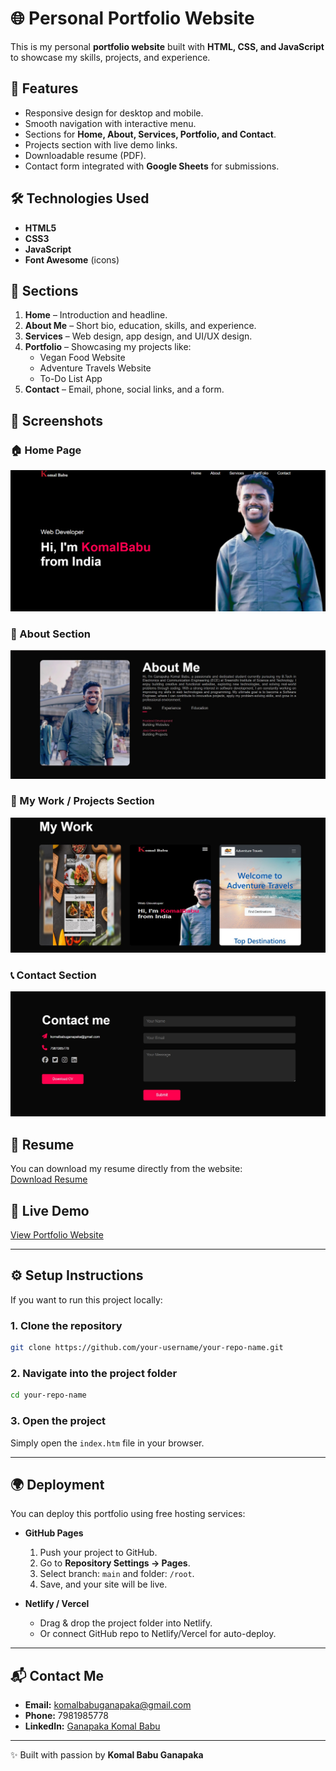 # 🌐 Personal Portfolio Website  

This is my personal **portfolio website** built with **HTML, CSS, and JavaScript** to showcase my skills, projects, and experience.  

## 🚀 Features  
- Responsive design for desktop and mobile.  
- Smooth navigation with interactive menu.  
- Sections for **Home, About, Services, Portfolio, and Contact**.  
- Projects section with live demo links.  
- Downloadable resume (PDF).  
- Contact form integrated with **Google Sheets** for submissions.  

## 🛠️ Technologies Used  
- **HTML5**  
- **CSS3**  
- **JavaScript**  
- **Font Awesome** (icons)  

## 📂 Sections  
1. **Home** – Introduction and headline.  
2. **About Me** – Short bio, education, skills, and experience.  
3. **Services** – Web design, app design, and UI/UX design.  
4. **Portfolio** – Showcasing my projects like:  
   - Vegan Food Website  
   - Adventure Travels Website  
   - To-Do List App  
5. **Contact** – Email, phone, social links, and a form.  


## 📸 Screenshots  

### 🏠 Home Page  
![Home Page](home.png)

### 👤 About Section  
![About Section](about.jpg)

### 💼 My Work / Projects Section  
![My Work](mywork.jpg)

### 📞 Contact Section  
![Contact Section](contact.jpg)


## 📑 Resume  
You can download my resume directly from the website:  
[Download Resume](Komal_Ganapaka_Resume.pdf)  

## 🔗 Live Demo  
[View Portfolio Website](https://silver-frangipane-a48831.netlify.app/)  

---

## ⚙️ Setup Instructions  

If you want to run this project locally:  

### 1. Clone the repository  
```bash
git clone https://github.com/your-username/your-repo-name.git
```

### 2. Navigate into the project folder  
```bash
cd your-repo-name
```

### 3. Open the project  
Simply open the `index.htm` file in your browser.  

---

## 🌍 Deployment  

You can deploy this portfolio using free hosting services:  
- **GitHub Pages**  
  1. Push your project to GitHub.  
  2. Go to **Repository Settings → Pages**.  
  3. Select branch: `main` and folder: `/root`.  
  4. Save, and your site will be live.  

- **Netlify / Vercel**  
  - Drag & drop the project folder into Netlify.  
  - Or connect GitHub repo to Netlify/Vercel for auto-deploy.  

---

## 📬 Contact Me  
- **Email:** komalbabuganapaka@gmail.com  
- **Phone:** 7981985778  
- **LinkedIn:** [Ganapaka Komal Babu](https://www.linkedin.com/in/ganapaka-komal-babu-b72783306/)  

---

✨ Built with passion by **Komal Babu Ganapaka**  
